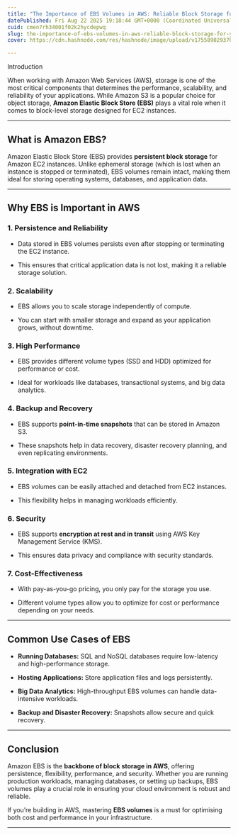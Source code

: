 ```yaml
---
title: "The Importance of EBS Volumes in AWS: Reliable Block Storage for Your Applications"
datePublished: Fri Aug 22 2025 19:18:44 GMT+0000 (Coordinated Universal Time)
cuid: cmen7rh34001f02k2hycdepwq
slug: the-importance-of-ebs-volumes-in-aws-reliable-block-storage-for-your-applications
cover: https://cdn.hashnode.com/res/hashnode/image/upload/v1755890293708/c766ecaa-569a-4652-9f8d-d35cc41cf840.jpeg

---
```


Introduction

When working with Amazon Web Services (AWS), storage is one of the most critical components that determines the performance, scalability, and reliability of your applications. While Amazon S3 is a popular choice for object storage, **Amazon Elastic Block Store (EBS)** plays a vital role when it comes to block-level storage designed for EC2 instances.

---

## What is Amazon EBS?

Amazon Elastic Block Store (EBS) provides **persistent block storage** for Amazon EC2 instances. Unlike ephemeral storage (which is lost when an instance is stopped or terminated), EBS volumes remain intact, making them ideal for storing operating systems, databases, and application data.

---

## Why EBS is Important in AWS

### 1\. **Persistence and Reliability**

* Data stored in EBS volumes persists even after stopping or terminating the EC2 instance.
    
* This ensures that critical application data is not lost, making it a reliable storage solution.
    

### 2\. **Scalability**

* EBS allows you to scale storage independently of compute.
    
* You can start with smaller storage and expand as your application grows, without downtime.
    

### 3\. **High Performance**

* EBS provides different volume types (SSD and HDD) optimized for performance or cost.
    
* Ideal for workloads like databases, transactional systems, and big data analytics.
    

### 4\. **Backup and Recovery**

* EBS supports **point-in-time snapshots** that can be stored in Amazon S3.
    
* These snapshots help in data recovery, disaster recovery planning, and even replicating environments.
    

### 5\. **Integration with EC2**

* EBS volumes can be easily attached and detached from EC2 instances.
    
* This flexibility helps in managing workloads efficiently.
    

### 6\. **Security**

* EBS supports **encryption at rest and in transit** using AWS Key Management Service (KMS).
    
* This ensures data privacy and compliance with security standards.
    

### 7\. **Cost-Effectiveness**

* With pay-as-you-go pricing, you only pay for the storage you use.
    
* Different volume types allow you to optimize for cost or performance depending on your needs.
    

---

## Common Use Cases of EBS

* **Running Databases:** SQL and NoSQL databases require low-latency and high-performance storage.
    
* **Hosting Applications:** Store application files and logs persistently.
    
* **Big Data Analytics:** High-throughput EBS volumes can handle data-intensive workloads.
    
* **Backup and Disaster Recovery:** Snapshots allow secure and quick recovery.
    

---

## Conclusion

Amazon EBS is the **backbone of block storage in AWS**, offering persistence, flexibility, performance, and security. Whether you are running production workloads, managing databases, or setting up backups, EBS volumes play a crucial role in ensuring your cloud environment is robust and reliable.

If you’re building in AWS, mastering **EBS volumes** is a must for optimising both cost and performance in your infrastructure.

---
